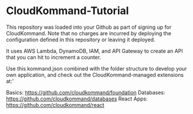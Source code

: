 # CloudKommand-Tutorial

This repository was loaded into your Github as part of signing up for CloudKommand. Note that no charges are incurred by deploying the configuration defined in this repository or leaving it deployed.

It uses AWS Lambda, DynamoDB, IAM, and API Gateway to create an API that you can hit to increment a counter.

Use this kommand.json combined with the folder structure to develop your own application, and check out the CloudKommand-managed extensions at:'

Basics: https://github.com/cloudkommand/foundation
Databases: https://github.com/cloudkommand/databases
React Apps: https://github.com/cloudkommand/react